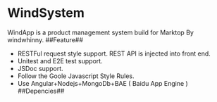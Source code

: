 WindSystem
==========
WindApp is a product management system build for Marktop By windwhinny.
##Feature##
* RESTFul request style support. REST API is injected into front end.
* Unitest and E2E test support.
* JSDoc support.
* Follow the Goole Javascript Style Rules.
* Use Angular+Nodejs+MongoDb+BAE ( Baidu App Engine )
##Depencies##

